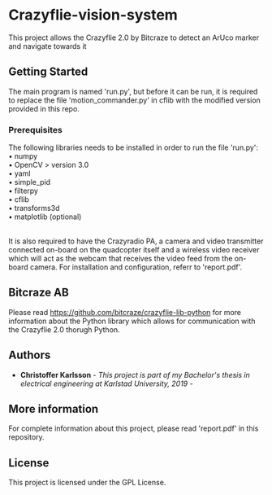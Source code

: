 # Crazyflie-vision-system

This project allows the Crazyflie 2.0 by Bitcraze to detect an ArUco marker and navigate towards it

## Getting Started

The main program is named 'run.py', but before it can be run, it is required to replace the file 'motion_commander.py' in cflib with the modified version provided in this repo.

### Prerequisites

The following libraries needs to be installed in order to run the file 'run.py': <br />
• numpy <br />
• OpenCV > version 3.0 <br />
• yaml <br />
• simple_pid <br />
• filterpy <br />
• cflib <br />
• transforms3d <br />
• matplotlib (optional) <br />
<br />

It is also required to have the Crazyradio PA, a camera and video transmitter connected on-board on the quadcopter itself and a wireless video receiver which will act as the webcam that receives the video feed from the on-board camera. For installation and configuration, referr to 'report.pdf'.

## Bitcraze AB

Please read https://github.com/bitcraze/crazyflie-lib-python for more information about the Python library which allows for communication with the Crazyflie 2.0 thorugh Python.

## Authors

* **Christoffer Karlsson** - *This project is part of my Bachelor's thesis in electrical engineering at Karlstad University, 2019* - 

## More information

For complete information about this project, please read 'report.pdf' in this repository.

## License

This project is licensed under the GPL License.

